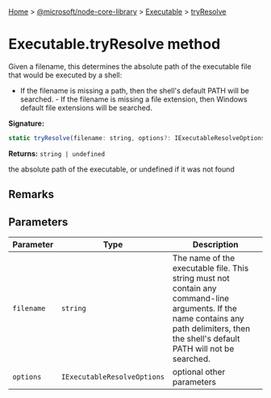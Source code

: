 [Home](./index) &gt; [@microsoft/node-core-library](./node-core-library.md) &gt; [Executable](./node-core-library.executable.md) &gt; [tryResolve](./node-core-library.executable.tryresolve.md)

# Executable.tryResolve method

Given a filename, this determines the absolute path of the executable file that would be executed by a shell:

- If the filename is missing a path, then the shell's default PATH will be searched. - If the filename is missing a file extension, then Windows default file extensions will be searched.

**Signature:**
```javascript
static tryResolve(filename: string, options?: IExecutableResolveOptions): string | undefined;
```
**Returns:** `string | undefined`

the absolute path of the executable, or undefined if it was not found

## Remarks

## Parameters

|  Parameter | Type | Description |
|  --- | --- | --- |
|  `filename` | `string` | The name of the executable file. This string must not contain any command-line arguments. If the name contains any path delimiters, then the shell's default PATH will not be searched. |
|  `options` | `IExecutableResolveOptions` | optional other parameters |

